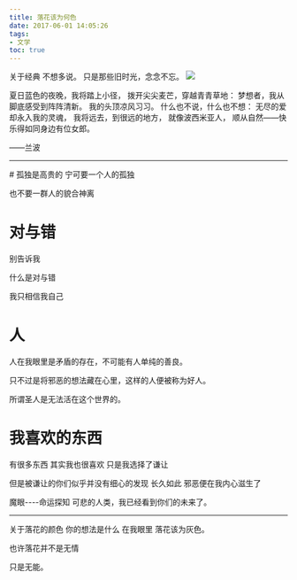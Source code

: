 ```yaml
---
title: 落花该为何色
date: 2017-06-01 14:05:26
tags:
- 文学
toc: true
---
```

关于经典 不想多说。
只是那些旧时光，念念不忘。
![](http://hpimg.pianke.me/5a22309be30cd6280a6d44a81b318b8620170523.jpg?imageView2/2/w/640/format/jpg)
<!--more-->
夏日蓝色的夜晚，我将踏上小径， 
拨开尖尖麦芒，穿越青青草地： 
梦想者，我从脚底感受到阵阵清新。 
我的头顶凉风习习。 
什么也不说，什么也不想： 
无尽的爱却永入我的灵魂， 
我将远去，到很远的地方， 
就像波西米亚人， 
顺从自然——快乐得如同身边有位女郎。

——兰波
<hr>
# 孤独是高贵的
宁可要一个人的孤独 

也不要一群人的貌合神离 
# 对与错
别告诉我

什么是对与错

我只相信我自己
# 人
人在我眼里是矛盾的存在，不可能有人单纯的善良。

只不过是将邪恶的想法藏在心里，这样的人便被称为好人。

所谓圣人是无法活在这个世界的。
# 我喜欢的东西
有很多东西
其实我也很喜欢
只是我选择了谦让

但是被谦让的你们似乎并没有细心的发现
长久如此
邪恶便在我内心滋生了

魔眼----命运探知
可悲的人类，我已经看到你们的未来了。
<hr>
关于落花的颜色
你的想法是什么
在我眼里
落花该为灰色。

也许落花并不是无情

只是无能。